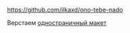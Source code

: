 https://github.com/ilkaxd/ono-tebe-nado

Верстаем [одностраничный макет](https://www.figma.com/file/W31IH1l0C0ojNd6pj1r199/%232-Оно-тебе-надо-(Copy)?type=design&node-id=0-1&mode=design&t=G4IjGExUZef38sTX-0)
